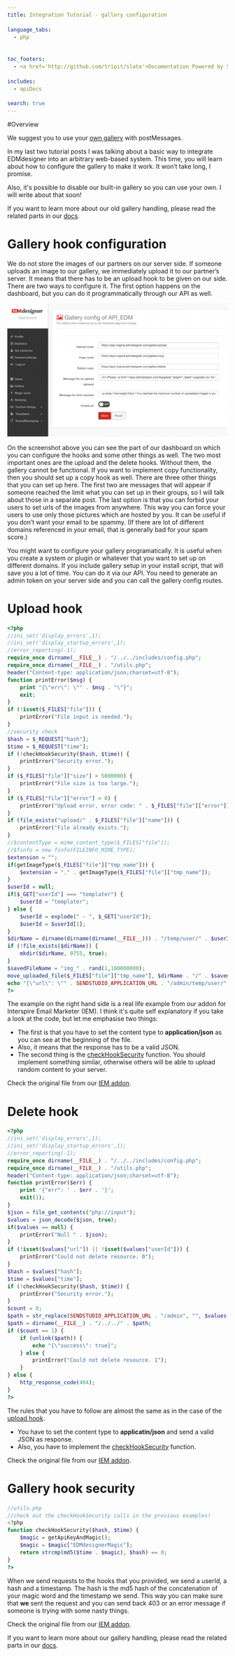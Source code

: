 ```yaml
---
title: Integration Tutorial - gallery configuration

language_tabs:
  - php


toc_footers:
  - <a href='http://github.com/tripit/slate'>Documentation Powered by Slate</a>

includes:
  - apiDocs

search: true
---
```


#Overview

<aside class="warning">
We suggest you to use your <a href="./index.html#gallery-handling">own gallery</a> with postMessages.
</aside>

In my last two tutorial posts I was talking about a basic way to integrate EDMdesigner into an arbitrary web-based system. This time, you will learn about how to configure the gallery to make it work. It won’t take long, I promise.

Also, it's possible to disable our built-in  gallery so you can use your own. I will write about that soon!

If you want to learn more about our old gallery handling, please read the related parts in our [docs](./builtInGallery.html).



# Gallery hook configuration
We do not store the images of our partners on our server side. If someone uploads an image to our gallery, we immediately upload it to our partner’s server. It means that there has to be an upload hook to be given on our side. There are two ways to configure it. The first option happens on the dashboard, but you can do it programmatically through our API as well.

<a href="./images/dashboard04.png" target="_blank"><img src="./images/dashboard04.png" /></a>

On the screenshot above you can see the part of our dashboard on which you can configure the hooks and some other things as well. The two most important ones are the upload and the delete hooks. Without them, the gallery cannot be functional. If you want to implement copy functionality, then you should set up a copy hook as well. There are three other things that you can set up here. The first two are messages that will appear if someone reached the limit what you can set up in their groups, so I will talk about those in a separate post. The last option is that you can forbid your users to set urls of the images from anywhere. This way you can force your users to use only those pictures which are hosted by you. It can be useful if you don’t want your email to be spammy. (If there are lot of different domains referenced in your email, that is generally bad for your spam score.)

You might want to configure your gallery programatically. It is useful when you create a system or plugin or whatever that you want to set up on different domains. If you include gallery setup in your install script, that will save you a lot of time. You can do it via our API. You need to generate an admin token on your server side and you can call the gallery config routes.




# Upload hook

```php
<?php
//ini_set('display_errors',1);
//ini_set('display_startup_errors',1);
//error_reporting(-1);
require_once dirname(__FILE__) . "/../../includes/config.php";
require_once dirname(__FILE__) . "/utils.php";
header("Content-type: application/json;charset=utf-8");
function printError($msg) {
	print "{\"err\": \"" . $msg . "\"}";
	exit;
}
if (!isset($_FILES["file"])) {
	printError("File input is needed.");
}
//security check
$hash = $_REQUEST["hash"];
$time = $_REQUEST["time"];
if (!checkHookSecurity($hash, $time)) {
	printError("Security error.");
}
if ($_FILES["file"]["size"] > 5000000) {
	printError("File size is too large.");
}
if ($_FILES["file"]["error"] > 0) {
	printError("Upload error, error code: " . $_FILES["file"]["error"]);
}
if (file_exists("upload/" . $_FILES["file"]["name"])) {
	printError("File already exists.");
}
//$contentType = mime_content_type($_FILES["file"]);
//$finfo = new finfo(FILEINFO_MIME_TYPE);
$extension = "";
if(getImageType($_FILES["file"]["tmp_name"])) {
	$extension = "." . getImageType($_FILES["file"]["tmp_name"]);
}
$userId = null;
if($_GET["userId"] === "templater") {
	$userId = "templater";
} else {
	$userId = explode(" - ", $_GET["userId"]);
	$userId = $userId[1];
}
$dirName = dirname(dirname(dirname(__FILE__))) . "/temp/user/" . $userId;
if (!file_exists($dirName)) {
	mkdir($dirName, 0755, true);
}
$savedFileName = "img_" . rand(1,100000000);
move_uploaded_file($_FILES["file"]["tmp_name"], $dirName . "/" . $savedFileName . $extension);
echo "{\"url\": \"" . SENDSTUDIO_APPLICATION_URL . "/admin/temp/user/" . $userId . "/" . $savedFileName . $extension . "\"}";
?>
```
The example on the right hand side is a real life example from our addon for Interspire Email Marketer (IEM). I think it's quite self explanatory if you take a look at the code, but let me emphasise two things:

 - The first is that you have to set the content type to **application/json** as you can see at the beginning of the file.
  - Also, it means that the response has to be a valid JSON.
 - The second thing is the [checkHookSecurity](#gallery-hook-security) function. You should implement something similar, otherwise others will be able to upload random content to your server.

Check the original file from our [IEM addon](https://github.com/EDMdesigner/IEM-EDMdesigner-Addon/blob/master/edmdesigner/UploadImage.php).

# Delete hook

```php
<?php
//ini_set('display_errors',1);
//ini_set('display_startup_errors',1);
//error_reporting(-1);
require_once dirname(__FILE__) . "/../../includes/config.php";
require_once dirname(__FILE__) . "/utils.php";
header("Content-type: application/json;charset=utf-8");
function printError($err) {
	print '{"err": ' . $err . '}';
	exit(1);
}
$json = file_get_contents("php://input");
$values = json_decode($json, true);
if($values == null) {
	printError("Null " . $json);
}
if (!isset($values["url"]) || !isset($values["userId"])) {
	printError("Could not delete resource. 0");
}
$hash = $values["hash"];
$time = $values["time"];
if (!checkHookSecurity($hash, $time)) {
	printError("Security error.");
}
$count = 0;
$path = str_replace(SENDSTUDIO_APPLICATION_URL . "/admin", "", $values["url"], $count);
$path = dirname(__FILE__) . "/../../" . $path;
if ($count == 1) {
	if (unlink($path)) {
		echo "{\"success\": true}";
	} else {
		printError("Could not delete resource. 1");
	}
} else {
	http_response_code(404);
}
?>
```

The rules that you have to follow are almost the same as in the case of the [upload hook](#upload-hook).

 - You have to set the content type to **applicatin/json** and send a valid JSON as response.
 - Also, you have to implement the [checkHookSecurity](#gallery-hook-security) function.


Check the original file from our [IEM addon](https://github.com/EDMdesigner/IEM-EDMdesigner-Addon/blob/master/edmdesigner/DeleteImage.php).

# Gallery hook security

```php
//utils.php
//check out the checkHookSecurity calls in the previous examples!
<?php
function checkHookSecurity($hash, $time) {
    $magic = getApiKeyAndMagic();
    $magic = $magic["EDMdesignerMagic"];
    return strcmp(md5($time . $magic), $hash) == 0;
}
?>
```

When we send requests to the hooks that you provided, we send a userId, a hash and a timestamp. The hash is the md5 hash of the concatenation of your magic word and the timestamp we send. This way you can make sure that **we** sent the request and you can send back 403 or an error message if someone is trying with some nasty things.

Check the original file from our [IEM addon](https://github.com/EDMdesigner/IEM-EDMdesigner-Addon/blob/master/edmdesigner/utils.php#L184).


If you want to learn more about our gallery handling, please read the related parts in our [docs](./index.html#gallery-handling).
